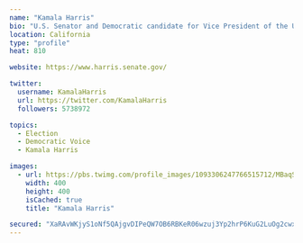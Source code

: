 ```yaml
---
name: "Kamala Harris"
bio: "U.S. Senator and Democratic candidate for Vice President of the United States. Wife, Momala, Auntie. Fighting for the people. She/her."
location: California
type: "profile"
heat: 810

website: https://www.harris.senate.gov/

twitter:
  username: KamalaHarris
  url: https://twitter.com/KamalaHarris
  followers: 5738972

topics:
  - Election
  - Democratic Voice
  - Kamala Harris

images:
  - url: https://pbs.twimg.com/profile_images/1093306247766515712/MBaqSY2M_400x400.jpg
    width: 400
    height: 400
    isCached: true
    title: "Kamala Harris"

secured: "XaRAvWKjyS1oNf5QAjgvDIPeQW7OB6RBKeR06wzuj3Yp2hrP6KuG2LuOg2cwxGMI5ygW5wO9cJi61r14YZsE6Dl31yEMYlRejoBo9q4D7IZ0vP8mr6sA4fovkiHOhIb7BUfITdVSYMHXkm9m04KWcyu88eZqfuS9j7fdrNG1E/qbyPKYCmn2iSU+J6pikwdvUpnE//gQAKPJU4aulamYn8wDG8ewpLnAaoQenhouuA8CLfqZPt9HRU2zXDrmNAgO9PHapvyCqsrHs6RR3pXWIPDCT7b4lJTmMJ/2AQQPn+ULE3LguDz8jYFwwJAvMKfF1whcaC/l08PnAsbSnVYC6QFukmYXpoI0WxHhP8hHRwagmidZoAVP22WtKOm+FLqP;fJFJdWZu1VJOhG0WyQmdxA=="
---
```



